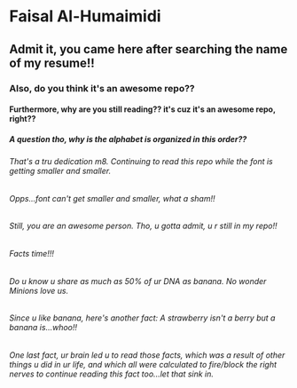 # Faisal Al-Humaimidi

## Admit it, you came here after searching the name of my resume!!

### Also, do you think it's an awesome repo??

#### Furthermore, why are you still reading?? it's cuz it's an awesome repo, right??

##### A question tho, why is the alphabet is organized in this order??

###### That's a tru dedication m8. Continuing to read this repo while the font is getting smaller and smaller.

###### Opps...font can't get smaller and smaller, what a sham!!

###### Still, you are an awesome person. Tho, u gotta admit, u r still in my repo!!

###### Facts time!!!

###### Do u know u share as much as 50% of ur DNA as banana. No wonder Minions love us.

###### Since u like banana, here's another fact: A strawberry isn't a berry but a banana is...whoo!!

###### One last fact, ur brain led u to read those facts, which was a result of other things u did in ur life, and which all were calculated to fire/block the right nerves to continue reading this fact too...let that sink in.
